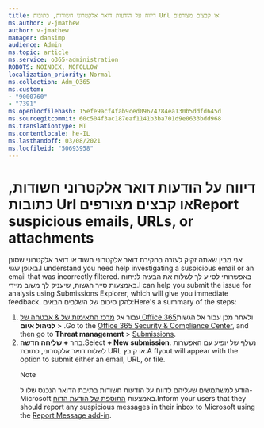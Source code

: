 ```yaml
---
title: דיווח על הודעות דואר אלקטרוני חשודות, כתובות Url או קבצים מצורפים
ms.author: v-jmathew
author: v-jmathew
manager: dansimp
audience: Admin
ms.topic: article
ms.service: o365-administration
ROBOTS: NOINDEX, NOFOLLOW
localization_priority: Normal
ms.collection: Adm_O365
ms.custom:
- "9000760"
- "7391"
ms.openlocfilehash: 15efe9acf4fab9ced09674784ea130b5ddfd645d
ms.sourcegitcommit: 60c504f3ac187eaf1141b3ba701d9e0633bdd968
ms.translationtype: MT
ms.contentlocale: he-IL
ms.lasthandoff: 03/08/2021
ms.locfileid: "50693958"
---
```

# <a name="report-suspicious-emails-urls-or-attachments"></a><span data-ttu-id="126d0-102">דיווח על הודעות דואר אלקטרוני חשודות, כתובות Url או קבצים מצורפים</span><span class="sxs-lookup"><span data-stu-id="126d0-102">Report suspicious emails, URLs, or attachments</span></span>

<span data-ttu-id="126d0-103">אני מבין שאתה זקוק לעזרה בחקירת דואר אלקטרוני חשוד או דואר אלקטרוני שסונן באופן שגוי.</span><span class="sxs-lookup"><span data-stu-id="126d0-103">I understand you need help investigating a suspicious email or an email that was incorrectly filtered.</span></span> <span data-ttu-id="126d0-104">באפשרותי לסייע לך לשלוח את הבעיה לניתוח באמצעות סייר הגשות, שיעניק לך משוב מיידי.</span><span class="sxs-lookup"><span data-stu-id="126d0-104">I can help you submit the issue for analysis using Submissions Explorer, which will give you immediate feedback.</span></span> <span data-ttu-id="126d0-105">להלן סיכום של השלבים הבאים:</span><span class="sxs-lookup"><span data-stu-id="126d0-105">Here's a summary of the steps:</span></span>

1. <span data-ttu-id="126d0-106">עבור אל [מרכז התאימות של & אבטחה של Office 365](https://go.microsoft.com/fwlink/p/?linkid=2077143)ולאחר מכן עבור אל הגשות **לניהול איום**  >  [](https://go.microsoft.com/fwlink/?linkid=2101521).</span><span class="sxs-lookup"><span data-stu-id="126d0-106">Go to the [Office 365 Security & Compliance Center](https://go.microsoft.com/fwlink/p/?linkid=2077143), and then go to **Threat management** > [Submissions](https://go.microsoft.com/fwlink/?linkid=2101521).</span></span>
2. <span data-ttu-id="126d0-107">בחר **+ שליחה חדשה**.</span><span class="sxs-lookup"><span data-stu-id="126d0-107">Select **+ New submission**.</span></span> <span data-ttu-id="126d0-108">נשלף של יופיע עם האפשרות לשלוח דואר אלקטרוני, כתובת URL או קובץ.</span><span class="sxs-lookup"><span data-stu-id="126d0-108">A flyout will appear with the option to submit either an email, URL, or file.</span></span>
    > [!NOTE]
    > <span data-ttu-id="126d0-109">הודע למשתמשים שעליהם לדווח על הודעות חשודות בתיבת הדואר הנכנס שלו ל-Microsoft באמצעות [התוספת של הודעת הדוח](https://go.microsoft.com/fwlink/?linkid=2092385).</span><span class="sxs-lookup"><span data-stu-id="126d0-109">Inform your users that they should report any suspicious messages in their inbox to Microsoft using the [Report Message add-in](https://go.microsoft.com/fwlink/?linkid=2092385).</span></span>
